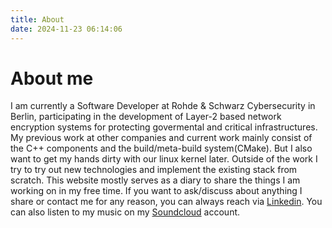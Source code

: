 ```yaml
---
title: About 
date: 2024-11-23 06:14:06
---
```


# About me

I am currently a Software Developer at Rohde & Schwarz Cybersecurity in Berlin, participating in the development of Layer-2 based network encryption systems for protecting govermental and critical infrastructures. My previous work at other companies and current work mainly consist of the C++ components and the build/meta-build system(CMake). But I also want to get my hands dirty with our linux kernel later. Outside of the work I try to try out new technologies and implement the existing stack from scratch. This website mostly serves as a diary to share the things I am working on in my free time. If you want to ask/discuss about anything I share or contact me for any reason, you can always reach via [Linkedin](https://www.linkedin.com/in/masiltureli). You can also listen to my music on my [Soundcloud](https://soundcloud.com/asilt) account.
